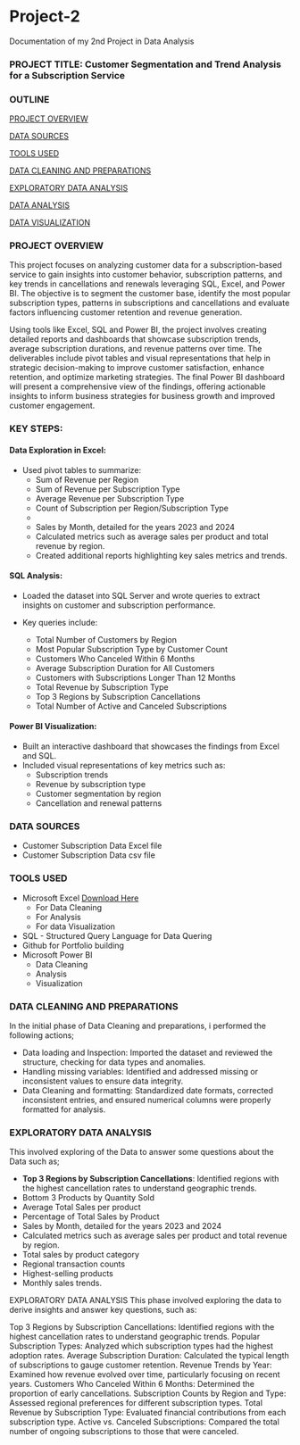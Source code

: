 # Project-2
Documentation of my 2nd Project in Data Analysis

### PROJECT TITLE: Customer Segmentation and Trend Analysis for a Subscription Service

### OUTLINE
[PROJECT OVERVIEW](#project-overview)

[DATA SOURCES](#data-sources)

[TOOLS USED](#tools-used)

[DATA CLEANING AND PREPARATIONS](#data-cleaning-and-preparations)

[EXPLORATORY DATA ANALYSIS](#exploratory-data-analysis)

[DATA ANALYSIS](#data-analysis)

[DATA VISUALIZATION](#data-visualization)

### PROJECT OVERVIEW
This project focuses on analyzing customer data for a subscription-based service to gain insights into customer behavior, subscription patterns, and key trends in cancellations and renewals leveraging SQL, Excel, and Power BI. The objective is to segment the customer base, identify the most popular subscription types, patterns in subscriptions and cancellations and evaluate factors influencing customer retention and revenue generation.

Using tools like Excel, SQL and Power BI, the project involves creating detailed reports and dashboards that showcase subscription trends, average subscription durations, and revenue patterns over time. The deliverables include pivot tables and visual representations that help in strategic decision-making to improve customer satisfaction, enhance retention, and optimize marketing strategies. The final Power BI dashboard will present a comprehensive view of the findings, offering actionable insights to inform business strategies for business growth and improved customer engagement.

### KEY STEPS:

#### Data Exploration in Excel:
  -  Used pivot tables to summarize:
        -  Sum of Revenue per Region
        -  Sum of Revenue per Subscription Type
        -  Average Revenue per Subscription Type
        -  Count of Subscription per Region/Subscription Type
        -  
        -  Sales by Month, detailed for the years 2023 and 2024
        -  Calculated metrics such as average sales per product and total revenue by region.
        -  Created additional reports highlighting key sales metrics and trends.

#### SQL Analysis:
  -  Loaded the dataset into SQL Server and wrote queries to extract insights on customer and subscription performance.
  -  Key queries include:

        -  Total Number of Customers by Region
        -  Most Popular Subscription Type by Customer Count
        -  Customers Who Canceled Within 6 Months
        -  Average Subscription Duration for All Customers
        -  Customers with Subscriptions Longer Than 12 Months
        -  Total Revenue by Subscription Type
        -  Top 3 Regions by Subscription Cancellations
        -  Total Number of Active and Canceled Subscriptions

#### Power BI Visualization:
  -  Built an interactive dashboard that showcases the findings from Excel and SQL.
  -  Included visual representations of key metrics such as:
        -  Subscription trends
        -  Revenue by subscription type
        -  Customer segmentation by region
        -  Cancellation and renewal patterns

 ### DATA SOURCES
   -  Customer Subscription Data Excel file
   -  Customer Subscription Data csv file

 ### TOOLS USED
   -   Microsoft Excel [Download Here](https://www.microsoft.com)
          - For Data Cleaning
          - For Analysis
          - For data Visualization
   -   SQL - Structured Query Language for Data Quering
   -   Github for Portfolio building
   -   Microsoft Power BI
          - Data Cleaning
          - Analysis
          - Visualization

### DATA CLEANING AND PREPARATIONS
In the initial phase of Data Cleaning and preparations, i performed the following actions;
  -   Data loading and Inspection: Imported the dataset and reviewed the structure, checking for data types and anomalies.
  -   Handling missing variables: Identified and addressed missing or inconsistent values to ensure data integrity.
  -   Data Cleaning and formatting: Standardized date formats, corrected inconsistent entries, and ensured numerical columns were properly formatted for analysis.

### EXPLORATORY DATA ANALYSIS
This involved exploring of the Data to answer some questions about the Data such as;
  -   **Top 3 Regions by Subscription Cancellations**: Identified regions with the highest cancellation rates to understand geographic trends.
  -   Bottom 3 Products by Quantity Sold
  -   Average Total Sales per product
  -   Percentage of Total Sales by Product
  -   Sales by Month, detailed for the years 2023 and 2024
  -   Calculated metrics such as average sales per product and total revenue by region.
  -   Total sales by product category
  -   Regional transaction counts
  -   Highest-selling products
  -   Monthly sales trends.

EXPLORATORY DATA ANALYSIS
This phase involved exploring the data to derive insights and answer key questions, such as:

Top 3 Regions by Subscription Cancellations: Identified regions with the highest cancellation rates to understand geographic trends.
Popular Subscription Types: Analyzed which subscription types had the highest adoption rates.
Average Subscription Duration: Calculated the typical length of subscriptions to gauge customer retention.
Revenue Trends by Year: Examined how revenue evolved over time, particularly focusing on recent years.
Customers Who Canceled Within 6 Months: Determined the proportion of early cancellations.
Subscription Counts by Region and Type: Assessed regional preferences for different subscription types.
Total Revenue by Subscription Type: Evaluated financial contributions from each subscription type.
Active vs. Canceled Subscriptions: Compared the total number of ongoing subscriptions to those that were canceled.
